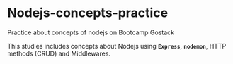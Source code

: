 # Nodejs-concepts-practice
Practice about concepts of nodejs on Bootcamp Gostack

This studies includes concepts about Nodejs using **`Express`**, **`nodemon`**, HTTP methods (CRUD) and Middlewares.
